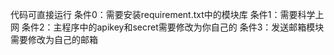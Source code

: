 代码可直接运行
条件0：需要安装requirement.txt中的模块库
条件1：需要科学上网
条件2：主程序中的apikey和secret需要修改为你自己的
条件3：发送邮箱模块需要修改为自己的邮箱
